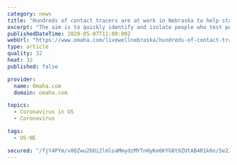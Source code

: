 ```yaml
---
category: news
title: "Hundreds of contact tracers are at work in Nebraska to help stall coronavirus"
excerpt: "The aim is to quickly identify and isolate people who test positive, track down anyone they might have infected and prevent further spread by quarantining them."
publishedDateTime: 2020-05-07T11:00:00Z
webUrl: "https://www.omaha.com/livewellnebraska/hundreds-of-contact-tracers-are-at-work-in-nebraska-to-help-stall-coronavirus/article_be5ed946-f299-5373-a18f-f9330796ad65.html"
type: article
quality: 32
heat: 32
published: false

provider:
  name: Omaha.com
  domain: omaha.com

topics:
  - Coronavirus in US
  - Coronavirus

tags:
  - US-NE

secured: "/fjY4PYm/v0QZwu2bOi2lmloaMmydzMYTnHyKe6KYG8t9ZUtAB4R1k6n/5e2J4tjgtm+StTVBl5D4W58oooMPUeC4U46JBRMW397tM+EzgD8yyVlgRKRePvdHZ2y6gaSEDR3t3b6JF0VLa5hQ+mzXQbyDrDoo4OxrPAHZbl5sybJ65SbViiu2RsuFQ763dBeqOdKsEYW2nMpWSl/lRnfddBDQDl/6M/ewHq13LQ4cOGF+FJn5j7P+w3re7Fu75e6y66xogUeLmGKga6p4fXhvoErAJYDXAeSZym7QPTsLNnB2cy15Owi55aaqNBgIVKBRc3iXM2N3UVSO8tPdsg/Hn/1pIppYJf0onPFLWSIWmFg24VNjKS9n/8IoJ+TFO1F8lTie/JXJN+bPOm+lh7lityyrMwdCX47Nern8203xPmneKA+PF1LKN80YLfEgrdXYH71QRGm/UHlppaw5JJFoczqMjj7f6v0gF/UzqDVBbg=;3zHGRj8vHcvgwUVXpJzjnA=="
---
```


